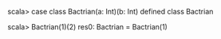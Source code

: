 scala> case class Bactrian(a: Int)(b: Int)
defined class Bactrian

scala> Bactrian(1)(2)
res0: Bactrian = Bactrian(1)


